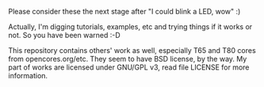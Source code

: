 Please consider these the next stage after "I could blink a LED, wow" :)

Actually, I'm digging tutorials, examples, etc and trying things if it
works or not. So you have been warned :-D

This repository contains others' work as well, especially T65 and T80
cores from opencores.org/etc. They seem to have BSD license, by the way.
My part of works are licensed under GNU/GPL v3, read file LICENSE for
more information.
